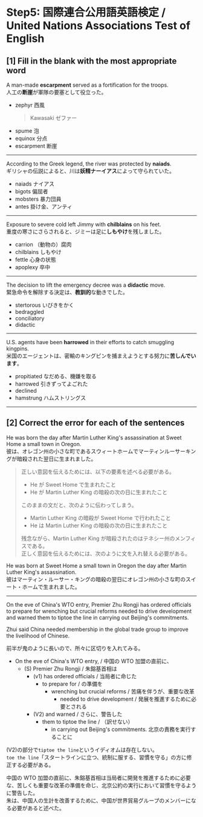 # Step5: 国際連合公用語英語検定 / United Nations Associations Test of English

## [1] Fill in the blank with the most appropriate word

A man-made **escarpment** served as a fortification for the troops.  
人工の**断崖**が軍隊の要塞として役立った。

- zephyr 西風
  > Kawasaki ゼファー
- spume 泡
- equinox 分点
- escarpment 断崖

---

According to the Greek legend, the river was protected by **naiads**.  
ギリシャの伝説によると、川は**妖精ナーイアス**によって守られていた。

- naiads ナイアス
- bigots 偏屈者
- mobsters 暴力団員
- antes 掛け金、アンティ

---

Exposure to severe cold left Jimmy with **chilblains** on his feet.  
重度の寒さにさらされると、ジミーは足に**しもやけ**を残しました。

- carrion （動物の）腐肉
- chilblains しもやけ
- fettle 心身の状態
- apoplexy 卒中

---

The decision to lift the emergency decree was a **didactic** move.  
緊急命令を解除する決定は、**教訓的**な動きでした。

- stertorous いびきをかく
- bedraggled
- conciliatory
- didactic

---

U.S. agents have been **harrowed** in their efforts to catch smuggling kingpins.  
米国のエージェントは、密輸のキングピンを捕まえようとする努力に**苦しんでいます**。

- propitiated なだめる、機嫌を取る
- harrowed 引きずってよごれた
- declined
- hamstrung ハムストリングス

---

## [2] Correct the error for each of the sentences

He was born the day after Martin Luther King's assassination at Sweet Home a small town in Oregon.  
彼は、オレゴン州の小さな町であるスウィートホームでマーティンルーサーキングが暗殺された翌日に生まれました。

> 正しい意図を伝えるためには、以下の要素を述べる必要がある。
>
> - He が Sweet Home で生まれたこと
> - He が Martin Luther King の暗殺の次の日に生まれたこと
>
> このままの文だと、次のように伝わってしまう。
>
> - Martin Luther King の暗殺が Sweet Home で行われたこと
> - He は Martin Luther King の暗殺の次の日に生まれたこと
>
> 残念ながら、Martin Luther King が暗殺されたのはテネシー州のメンフィスである。  
> 正しく意図を伝えるためには、次のように文を入れ替える必要がある。

He was born at Sweet Home a small town in Oregon the day after Martin Luther King's assassination.  
彼はマーティン・ルーサー・キングの暗殺の翌日にオレゴン州の小さな町のスイート・ホームで生まれました。

---

On the eve of China's WTO entry, Premier Zhu Rongji has ordered officials to prepare for wrenching but crucial reforms needed to drive development and warned them to tiptoe the line in carrying out Beijing's commitments.

Zhui said China needed membership in the global trade group to improve the livelihood of Chinese.

前半が鬼のように長いので、所々に区切りを入れてみる。

- On the eve of China's WTO entry, / 中国の WTO 加盟の直前に、
  - (S) Premier Zhu Rongji / 朱鎔基首相は
    - (v1) has ordered officials / 当局者に命じた
      - to prepare for / の準備を
        - wrenching but crucial reforms / 苦痛を伴うが、重要な改革
          - needed to drive development / 発展を推進するために必要とされる
    - (V2) and warned / さらに、警告した
      - them to tiptoe the line / （訳せない）
        - in carrying out Beijing's commitments. 北京の責務を実行することに

(V2)の部分で`tiptoe the line`というイディオムは存在しない。  
`toe the line`「スタートラインに立つ、統制に服する、習慣を守る」の方に修正する必要がある。

中国の WTO 加盟の直前に、朱鎔基首相は当局者に開発を推進するために必要な、苦しくも重要な改革の準備を命じ、北京公約の実行において習慣を守るように警告した。  
朱は、中国人の生計を改善するために、中国が世界貿易グループのメンバーになる必要があると述べた。
